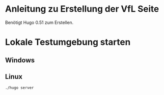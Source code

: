# Anleitung zu Erstellung der VfL Seite

Benötigt Hugo 0.51 zum Erstellen.


# Lokale Testumgebung starten

## Windows

## Linux

```
./hugo server
```